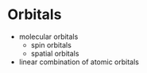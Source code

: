 # Orbitals

- molecular orbitals
	- spin orbitals
	- spatial orbitals
- linear combination of atomic orbitals
